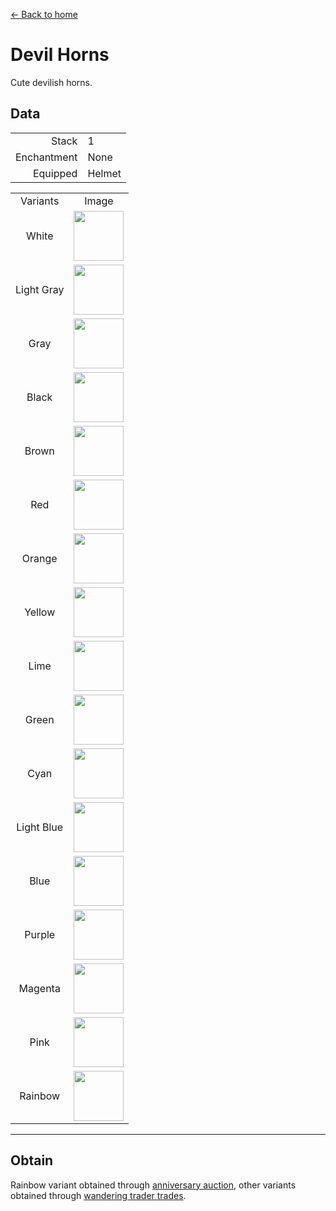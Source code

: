 [← Back to home](../)
# Devil Horns
Cute devilish horns.

## Data
<table>
    <tr><td align="end">Stack</td><td>1</td></tr>
    <tr><td align="end">Enchantment</td><td>None</td></tr>
    <tr><td align="end">Equipped</td><td>Helmet</td></tr>
</table>
<table>
    <tr><td align="center">Variants</td><td align="center">Image</td></tr>
    <tr><td align="center">White</td><td><img src="https://i.imgur.com/O3solOY.png" height="80"/></td></tr>
    <tr><td align="center">Light Gray</td><td><img src="https://i.imgur.com/DNw0yf3.png" height="80"/></td></tr>
    <tr><td align="center">Gray</td><td><img src="https://i.imgur.com/Mb184zW.png" height="80"/></td></tr>
    <tr><td align="center">Black</td><td><img src="https://i.imgur.com/ijTVIVt.png" height="80"/></td></tr>
    <tr><td align="center">Brown</td><td><img src="https://i.imgur.com/QE3GdiQ.png" height="80"/></td></tr>
    <tr><td align="center">Red</td><td><img src="https://i.imgur.com/Szv1Wls.png" height="80"/></td></tr>
    <tr><td align="center">Orange</td><td><img src="https://i.imgur.com/wnHKv32.png" height="80"/></td></tr>
    <tr><td align="center">Yellow</td><td><img src="https://i.imgur.com/n33qPj9.png" height="80"/></td></tr>
    <tr><td align="center">Lime</td><td><img src="https://i.imgur.com/uS4JjAF.png" height="80"/></td></tr>
    <tr><td align="center">Green</td><td><img src="https://i.imgur.com/ZWh5OeV.png" height="80"/></td></tr>
    <tr><td align="center">Cyan</td><td><img src="https://i.imgur.com/87FhIRe.png" height="80"/></td></tr>
    <tr><td align="center">Light Blue</td><td><img src="https://i.imgur.com/KuD5reA.png" height="80"/></td></tr>
    <tr><td align="center">Blue</td><td><img src="https://i.imgur.com/OILB39b.png" height="80"/></td></tr>
    <tr><td align="center">Purple</td><td><img src="https://i.imgur.com/App8Vkx.png" height="80"/></td></tr>
    <tr><td align="center">Magenta</td><td><img src="https://i.imgur.com/WExUqf5.png" height="80"/></td></tr>
    <tr><td align="center">Pink</td><td><img src="https://i.imgur.com/AhfJlsv.png" height="80"/></td></tr>
    <tr><td align="center">Rainbow</td><td><img src="https://i.imgur.com/EgOXfxK.gif" height="80"/></td></tr>
</table>

---

## Obtain
Rainbow variant obtained through <a href="../feature/anniversary.md">anniversary auction</a>, other variants obtained through <a href="../feature/enhanced_wandering_trader.md">wandering trader trades</a>.
